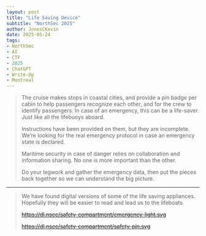 ```yaml
---
layout: post
title: "Life Saving Device"
subtitle: "NorthSec 2025"
author: JonesCKevin
date: 2025-05-24
tags:
- NorthSec
- AI
- CTF
- 2025
- ChatGPT
- Write-Up
- Montreal
---
```


>The cruise makes stops in coastal cities, and provide a pin badge per cabin to help passengers recognize each other, and for the crew to identify passengers. In case of an emergency, this can be a life-saver. Just like all the lifebuoys aboard.
>
>Instructions have been provided on them, but they are incomplete. We’re looking for the real emergency protocol in case an emergency state is declared.
>
>Maritime security in case of danger relies on collaboration and information sharing. No one is more important than the other.
>
>Do your legwork and gather the emergency data, then put the pieces back together so we can understand the big picture.

---

>We have found digital versions of some of the life saving appliances. Hopefully they will be easier to read and lead us to the lifeboats.
>
>~~<https://dl.nsec/safety-compartment/emergency-light.svg>~~
>
>~~<https://dl.nsec/safety-compartment/safety-pin.svg>~~
>